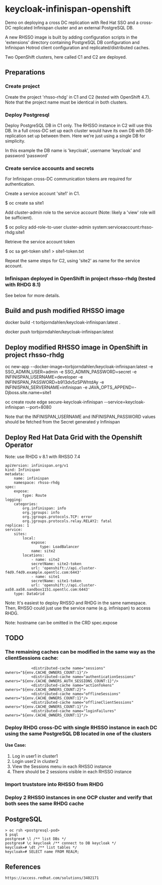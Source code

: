 # keycloak-infinispan-openshift
Demo on deploying a cross DC replication with Red Hat SSO and a cross-DC replicated Infinispan cluster and an external PostgreSQL DB.

A new RHSSO image is built by adding configuration scripts in the 'extensions' directory containing PostgreSQL DB configuration and Infinispan Hotrod client configuration and replicated/distributed caches.

Two OpenShift clusters, here called C1 and C2 are deployed.

## Preparations

### Create project 

Create the project 'rhsso-rhdg' in C1 and C2 (tested with OpenShift 4.7). Note that the project name must be identical in both clusters.

### Deploy Postgresql 

Deploy PostgreSQL DB in C1 only. The RHSSO instance in C2 will use this DB. In a full cross-DC set up each cluster would have its own DB with DB-replication set up between them. Here we're just using a single DB for simplicity.

In this example the DB name is 'keycloak', username 'keycloak' and password 'password'

### Create service accounts and secrets 

For Infinispan cross-DC communication tokens are required for authentication.

Create a service account 'site1' in C1.

$ oc create sa site1

Add cluster-admin role to the service account (Note: likely a 'view' role will be sufficient).

$ oc policy add-role-to-user cluster-admin system:serviceaccount:rhsso-rhdg:site1

Retrieve the service account token

$ oc sa get-token site1 > site1-token.txt

Repeat the same steps for C2, using 'site2' as name for the service account.


    

### Infinispan deployed in OpenShift in project rhsso-rhdg (tested with RHDG 8.1)

See below for more details.

## Build and push modified RHSSO image

docker build -t torbjorndahlen/keycloak-infinispan:latest .

docker push torbjorndahlen/keycloak-infinispan:latest

## Deploy modified RHSSO image in OpenShift in project rhsso-rhdg


oc new-app --docker-image=torbjorndahlen/keycloak-infinispan:latest -e SSO_ADMIN_USER=admin -e SSO_ADMIN_PASSWORD=secret -e INFINISPAN_USERNAME=developer -e INFINISPAN_PASSWORD=b913dv5zSPWhtdAy -e INFINISPAN_SERVERNAME=infinispan -e JAVA_OPTS_APPEND=-Djboss.site.name=site1
 

oc create route edge secure-keycloak-infinispan --service=keycloak-infinispan --port=8080


Note that the INFINISPAN_USERNAME and INFINISPAN_PASSWORD values should be fetched from the Secret generated y Infinispan


## Deploy Red Hat Data Grid with the Openshift Operator

Note: use RHDG v 8.1 with RHSSO 7.4

    apiVersion: infinispan.org/v1
    kind: Infinispan
    metadata:
        name: infinispan
        namespace: rhsso-rhdg
    spec:
        expose:
            type: Route
    logging:
        categories:
            org.infinispan: info
            org.jgroups: info
            org.jgroups.protocols.TCP: error
            org.jgroups.protocols.relay.RELAY2: fatal
    replicas: 1
    service:
        sites:
            local:
                expose:
                    type: LoadBalancer
                name: site2
            locations:
                - name: site2
                secretName: site2-token
                url: 'openshift://api.cluster-f4d9.f4d9.example.opentlc.com:6443'
                - name: site1
                secretName: site1-token
                url: 'openshift://api.cluster-aa58.aa58.sandbox1151.opentlc.com:6443'
        type: DataGrid


Note: It's easiest to deploy RHSSO and RHDG in the same namespace. Then, RHSSO could just use the service name (e.g. infinispan) to access RHDG.

Note: hostname can be omitted in the CRD spec.expose

## TODO

### The remaining caches can be modified in the same way as the clientSessions cache:

                <distributed-cache name="sessions" owners="${env.CACHE_OWNERS_COUNT:1}"/>
                <distributed-cache name="authenticationSessions" owners="${env.CACHE_OWNERS_AUTH_SESSIONS_COUNT:1}"/>
                <distributed-cache name="actionTokens" owners="${env.CACHE_OWNERS_COUNT:2}">
                <distributed-cache name="offlineSessions" owners="${env.CACHE_OWNERS_COUNT:1}"/>               
                <distributed-cache name="offlineClientSessions" owners="${env.CACHE_OWNERS_COUNT:1}"/>
                <distributed-cache name="loginFailures" owners="${env.CACHE_OWNERS_COUNT:1}"/>




### Deploy RHDG cross-DC with single RHSSO instance in each DC using the same PostgreSQL DB located in one of the clusters

#### Use Case:

1. Log in user1 in cluster1
2. Login user2 in cluster2
3. View the Sessions menu in each RHSSO instance
4. There should be 2 sessions visible in each RHSSO instance

### Import truststore into RHSSO from RHDG


### Deploy 2 RHSSO instances in one OCP cluster and verify that both sees the same RHDG cache



## PostgreSQL

    > oc rsh <postgresql-pod>
    $ psql
    postgres# \l /** list DBs */    
    postgres# \c keycloak /** connect to DB keycloak */
    keycloak=# \dt /** list tables */
    keycloak=# SELECT name FROM REALM;

## References

    https://access.redhat.com/solutions/3402171